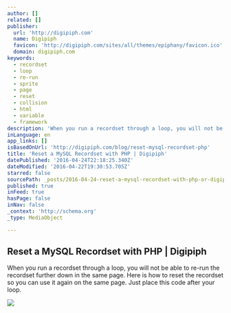 ```yaml
---
author: []
related: []
publisher:
  url: 'http://digipiph.com'
  name: Digipiph
  favicon: 'http://digipiph.com/sites/all/themes/epiphany/favicon.ico'
  domain: digipiph.com
keywords:
  - recordset
  - loop
  - re-run
  - sprite
  - page
  - reset
  - collision
  - html
  - variable
  - framework
description: 'When you run a recordset through a loop, you will not be able to re-run the recordset further down in the same page. Here is how to reset the recordset so you can use it again on the same page. Just place this code after your loop.'
inLanguage: en
app_links: []
isBasedOnUrl: 'http://digipiph.com/blog/reset-mysql-recordset-php'
title: 'Reset a MySQL Recordset with PHP | Digipiph'
datePublished: '2016-04-24T22:18:25.340Z'
dateModified: '2016-04-22T19:30:53.705Z'
starred: false
sourcePath: _posts/2016-04-24-reset-a-mysql-recordset-with-php-or-digipiph.md
published: true
inFeed: true
hasPage: false
inNav: false
_context: 'http://schema.org'
_type: MediaObject

---
```

<article style=""><h1>Reset a MySQL Recordset with PHP | Digipiph</h1><p>When you run a recordset through a loop, you will not be able to re-run the recordset further down in the same page. Here is how to reset the recordset so you can use it again on the same page. Just place this code after your loop.</p><img src="http://digipiph.com/images/dgm/digipiph-game-manager-logo-sm.png" /></article>